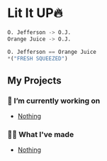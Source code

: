 # **Lit It UP🔥**

```py
O. Jefferson -> O.J.
Orange Juice -> O.J.

O. Jefferson == Orange Juice
*("FRESH SQUEEZED")
```
## **My Projects**

### 🔭 I’m currently working on
- [Nothing](/)
### 🧑‍💻 What I've made
- [Nothing](/)
